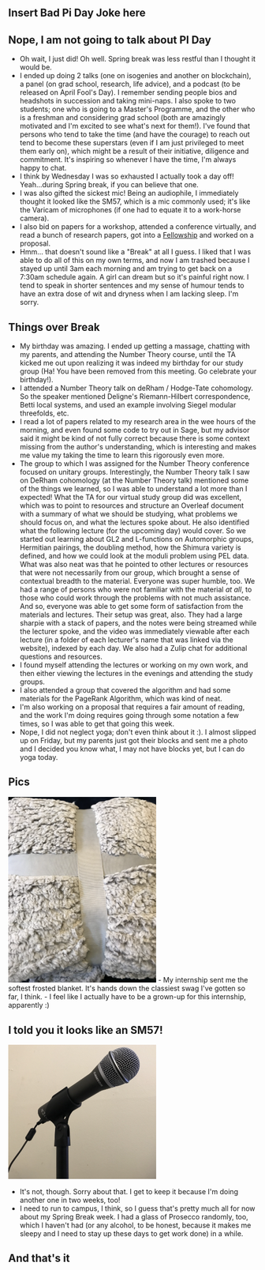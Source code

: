 ## Insert Bad Pi Day Joke here

## Nope, I am not going to talk about PI Day
- Oh wait, I just did! Oh well. Spring break was less restful than I thought it would be.
- I ended up doing 2 talks (one on isogenies and another on blockchain), a panel (on grad school, research, life advice), and a podcast (to be released on April
Fool's Day). I remember sending people bios and headshots in succession and taking mini-naps. I also spoke to two students; one who is going to a Master's Programme, and the
other who is a freshman and considering grad school (both are amazingly motivated and I'm excited to see what's next for them!). I've found that persons who
tend to take the time (and have the courage) to reach out tend to become these superstars (even if I am just privileged to meet them early on), 
which might be a result of their initiative, diligence and commitment. It's inspiring so whenever I have the time, I'm always happy to chat.
- I think by Wednesday I was so exhausted I actually took a day off! Yeah...during Spring break, if you can believe that one.
- I was also gifted the sickest mic! Being an audiophile, I immediately thought it looked like the SM57, which is a mic commonly used; it's like the Varicam
of microphones (if one had to equate it to a work-horse camera).
- I also bid on papers for a workshop, attended a conference virtually, and read a bunch of research papers, got into a [Fellowship](https://blackcomputeher.org/fellows-program/) and worked on a proposal.
- Hmm... that doesn't sound like a "Break" at all I guess. I liked that I was able to do all of this on my own terms, and now I am trashed because I stayed up until
3am each morning and am trying to get back on a 7:30am schedule again. A girl can dream but so it's painful right now. I tend to speak in shorter sentences and my sense
of humour tends to have an extra dose of wit and dryness when I am lacking sleep. I'm sorry.

## Things over Break
- My birthday was amazing. I ended up getting a massage, chatting with my parents, and attending the Number Theory course, until the TA kicked me out upon
realizing it was indeed my birthday for our study group (Ha! You have been removed from this meeting. Go celebrate your birthday!). 
- I attended a Number Theory talk on deRham / Hodge-Tate cohomology. So the speaker mentioned Deligne's Riemann-Hilbert correspondence, Betti local systems, 
and used an example involving Siegel modular threefolds, etc.
- I read a lot of papers related to my research area in the wee hours of the morning, and even found some code to try out in Sage, but my advisor said it might
be kind of not fully correct because there is some context missing from the author's understanding, which is interesting and makes me value my taking the time
to learn this rigorously even more.
- The group to which I was assigned for the Number Theory conference focused on unitary groups. Interestingly, the Number Theory talk I saw on DeRham cohomology (at the Number Theory talk) mentioned some of the things
we learned, so I was able to understand a lot more than I expected! What the TA for our virtual study group did was excellent, which was to point to resources
and structure an Overleaf document with a summary of what we should be studying, what problems we should focus on, and what the lectures spoke about. He also
identified what the following lecture (for the upcoming day) would cover. So we started out learning about GL2 and L-functions on Automorphic groups, Hermitian pairings,
the doubling method, how the Shimura variety is defined, and how we could look at the moduli problem using PEL data. 
What was also neat was that he pointed to other lectures or resources that were not
necessarily from our group, which brought a sense of contextual breadth to the material. Everyone was super humble, too. We had a range of persons who were
not familiar with the material *at all*, to those who could work through the problems with not much assistance. And so, everyone was able to get some form
of satisfaction from the materials and lectures. Their setup was great, also. They had a large sharpie with a stack of papers, and the notes were being streamed
while the lecturer spoke, and the video was immediately viewable after each lecture (in a folder of each lecturer's name that was linked via the website), indexed
by each day. We also had a Zulip chat for additional questions and resources.
- I found myself attending the lectures or working on my own work, and then either viewing the lectures in the evenings and attending the study groups.
- I also attended a group that covered the algorithm and had some materials for the PageRank Algorithm, which was kind of neat.
- I'm also working on a proposal that requires a fair amount of reading, and the work I'm doing requires going through some notation a few times, so I was able
to get that going this week.
- Nope, I did not neglect yoga; don't even think about it :). I almost slipped up on Friday, but my parents just got their blocks and sent me a photo and I decided
you know what, I may not have blocks yet, but I can do yoga today. 

## Pics
<img src="/images/birthdayweek2022/blanket.png" width="300">
- My internship sent me the softest frosted blanket. It's hands down the classiest swag I've gotten so far, I think. 
- I feel like I actually have to be a grown-up for this internship, apparently :)

## I told you it looks like an SM57!
<img src="/images/birthdayweek2022/mic.png" width="300">

- It's not, though. Sorry about that. I get to keep it because I'm doing another one in two weeks, too!
- I need to run to campus, I think, so I guess that's pretty much all for now about my Spring Break week. I had a glass of Prosecco randomly, too, which I haven't
had (or any alcohol, to be honest, because it makes me sleepy and I need to stay up these days to get work done) in a while.

## And that's it

